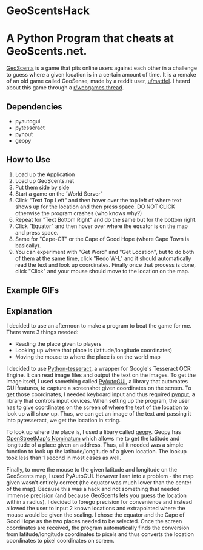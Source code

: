 # GeoScentsHack
A Python Program that cheats at GeoScents.net.
================

[GeoScents](http://geoscents.net/) is a game that pits online users against each other in a challenge to guess where a given location is in a certain amount of time. It is a remake of an old game called GeoSense, made by a reddit user, [u/mattfel](https://www.reddit.com/user/mattfel). I heard about this game through a [r/webgames thread](https://www.reddit.com/r/WebGames/comments/ehs0ie/geoscents_an_online_world_geography_game/).

## Dependencies

- pyautogui
- pytesseract
- pynput
- geopy

## How to Use

1. Load up the Application
2. Load up GeoScents.net
3. Put them side by side
4. Start a game on the 'World Server'
5. Click "Text Top Left" and then hover over the top left of where text shows up for the location and then press space. DO NOT CLICK otherwise the program crashes (who knows why?)
6. Repeat for "Text Bottom Right" and do the same but for the bottom right.
7. Click "Equator" and then hover over where the equator is on the map and press space. 
8. Same for "Cape-CT" or the Cape of Good Hope (where Cape Town is basically).
9. You can experiment with "Get Word" and "Get Location", but to do both of them at the same time, click "Redo W-L" and it should automatically read the text and look up coordinates. Finally once that process is done, click "Click" and your mouse should move to the location on the map. 

## Example GIFs



## Explanation

I decided to use an afternoon to make a program to beat the game for me. There were 3 things needed:

- Reading the place given to players
- Looking up where that place is (latitude/longitude coordinates)
- Moving the mouse to where the place is on the world map

I decided to use [Python-tesseract](https://pypi.org/project/pytesseract/), a wrapper for Google's Tesseract OCR Engine. It can read image files and output the text on the images. To get the image itself, I used something called [PyAutoGUI](https://pypi.org/project/PyAutoGUI/), a library that automates GUI features, to capture a screenshot given coordinates on the screen. To get those coordinates, I needed keyboard input and thus required [pynput](https://pypi.org/project/pynput/), a library that controls input devices. When setting up the program, the user has to give coordinates on the screen of where the text of the location to look up will show up. Thus, we can get an image of the text and passing it into pytesseract, we get the location in string.

To look up where the place is, I used a libary called [geopy](https://pypi.org/project/geopy/). Geopy has [OpenStreetMap's Nominatum](https://wiki.openstreetmap.org/wiki/Nominatim) which allows me to get the latitude and longitude of a place given an address. Thus, all it needed was a simple function to look up the latitude/longitude of a given location. The lookup took less than 1 second in most cases as well.

Finally, to move the mouse to the given latitude and longitude on the GeoScents map, I used PyAutoGUI. However I ran into a problem - the map given wasn't entirely correct (the equator was much lower than the center of the map). Because this was a hack and not something that needed immense precision (and because GeoScents lets you guess the location within a radius), I decided to forego precision for convenience and instead allowed the user to input 2 known locations and extrapolated where the mouse would be given the scaling. I chose the equator and the Cape of Good Hope as the two places needed to be selected. Once the screen coordinates are received, the program automatically finds the conversion from latitude/longitude coordinates to pixels and thus converts the location coordinates to pixel coordinates on screen.
